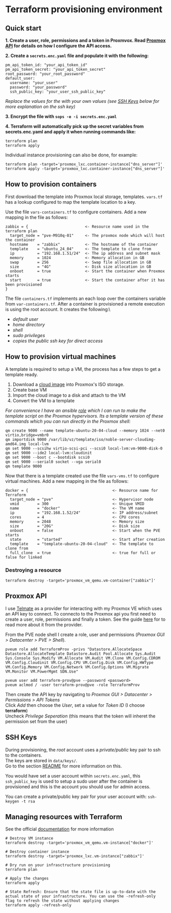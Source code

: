 # Terraform provisioning environment

## Quick start

**1. Create a user, role, permissions and a token in Proxmvox. Read [Proxmox API](#proxmox-api) for details on how I configure the API access.**

**2. Create a `secrets.enc.yaml` file and populate it with the following:**

    pm_api_token_id: "your_api_token_id"
    pm_api_token_secret: "your_api_token_secret"
    root_password: "your_root_password"
    default_user:
      username: "your_user"
      password: "your_password"
      ssh_public_key: "your_user_ssh_public_key"

  *Replace the values for the with your own values (see [SSH Keys](#ssh-keys) below for more explanation on the ssh key)*

**3. Encrypt the file with `sops -e -i secrets.enc.yaml`**

**4. Terraform will automatically pick up the secret variables from secrets.enc.yaml and apply it when running commands like:**

    terraform plan
    terraform apply

  Individual instance provisioning can also be done, for example:

    terraform plan -target='proxmox_lxc.container-instance["dns_server"]'
    terraform apply -target='proxmox_lxc.container-instance["dns_server"]'


## How to provision containers

First download the template into Proxmox local storage, templates. `vars.tf` has a lookup configured to map the template location to a key.

Use the file `vars-containers.tf` to configure containers.
Add a new mapping in the file as follows:

    zabbix = {                         <- Resource name used in the terraform plan
      target_node = "pve-M910q-01"     <- The proxmox node which will host the container
      hostname    = "zabbix"           <- The hostname of the container
      template    = "ubuntu_24_04"     <- The template to clone from 
      ip          = "192.168.1.51/24"  <- The ip address and subnet mask
      memory      = 1024               <- Memory allocation in GB
      swap        = 256                <- Swap file allocation in GB
      size        = "4G"               <- Disk size allocation in GB
      onboot      = true               <- Start the container when Proxmox starts
      start       = true               <- Start the container after it has been provisioned
    }

The file `containers.tf` implements an each loop over the containers variable from `var-containers.tf`.
After a container is provisioned a remote execution is using the root account.  It creates the following:\
 - *default user*
 - *home directory*
 - *shell*
 - *sudo privileges*
 - *copies the public ssh key for direct access*

## How to provision virtual machines

A template is required to setup a VM, the process has a few steps to get a template ready.

1. Download a [cloud image](https://cloud-images.ubuntu.com/) into Proxmox's ISO storage.
2. Create base VM
3. Import the cloud image to a disk and attach to the VM
4. Convert the VM to a template

*For convenience I have an ansible [role](../ansible/roles/proxmox-template) which I can run to make the template script on the Proxmox hypervisors.  Its a template version of these commands which you can run directly in the Proxmox shell:*

    qm create 9000 --name template-ubuntu-20-04-cloud --memory 1024 --net0 virtio,bridge=vmbr0
    qm importdisk 9000 /var/lib/vz/template/iso/noble-server-cloudimg-amd64.img local-lvm
    qm set 9000 --scsihw virtio-scsi-pci --scsi0 local-lvm:vm-9000-disk-0
    qm set 9000 --ide2 local-lvm:cloudinit
    qm set 9000 --boot c --bootdisk scsi0
    qm set 9000 --serial0 socket --vga serial0
    qm template 9000

Now that there is a template created use the file `vars-vms.tf` to configure virtual machines.
Add a new mapping in the file as follows:

    docker = {                                     <- Resource name for Terraform
      target_node = "pve"                          <- Hypervisor node
      vmid        = 300                            <- Unique VMID
      name        = "docker"                       <- The VM name
      ip          = "192.168.1.52/24"              <- IP address/subnet
      cores       = 4                              <- CPU cores
      memory      = 2048                           <- Memory size
      size        = "20G"                          <- Disk size
      onboot      = false                          <- Start when the PVE starts
      state       = "started"                      <- Start after creation
      template    = "template-ubuntu-20-04-cloud"  <- The template to clone from
      full_clone  = true                           <- true for full or false for linked

### Destroying a resource
 `terraform destroy -target='proxmox_vm_qemu.vm-container["zabbix"]'`



## Proxmox API
I use [Telmate](https://registry.terraform.io/providers/Telmate/proxmox/latest/docs) as a provider for interacting 
with my Proxmox VE which uses an API key to connect.  To connecto to the Proxmox api you first need to create a user, role, permissions and finally a token.  See the guide 
[here](https://registry.terraform.io/providers/Telmate/proxmox/latest/docs#creating-the-proxmox-user-and-role-for-terraform) for to read more about it from the provider.

From the PVE node shell I create a role, user and permissions (*Proxmox GUI > Datacenter > PVE > Shell*).  

    pveum role add TerraformProv -privs "Datastore.AllocateSpace Datastore.AllocateTemplate Datastore.Audit Pool.Allocate Sys.Audit Sys.Console Sys.Modify VM.Allocate VM.Audit VM.Clone VM.Config.CDROM VM.Config.Cloudinit VM.Config.CPU VM.Config.Disk VM.Config.HWType VM.Config.Memory VM.Config.Network VM.Config.Options VM.Migrate VM.Monitor VM.PowerMgmt SDN.Use"

    pveum user add terraform-prov@pve --password <password>
    pveum aclmod / -user terraform-prov@pve -role TerraformProv

Then create the API key by navigating to *Proxmox GUI > Datacenter > Permissions > API Tokens*\
Click *Add* then choose the *User*, set a value for *Token ID* (I choose **terraform**)\
Uncheck *Privilege Seperation* (this means that the token will inheret the permission set from the user)

## SSH Keys
During provisioning, the *root* account uses a *private/public* key pair to ssh to the containers.\
The keys are stored in `data/keys/`.\
Go to the section [README](data/keys/README.md) for more information on this.

You would have set a user account within `secrets.enc.yaml`, this `ssh_public_key` is used to setup
a sudo user after the container is provisioned and this is the account you should use for admin access.

You can create a private/public key pair for your user account with:
`ssh-keygen -t rsa`

## Managing resources with Terraform

See the official [documentation](https://developer.hashicorp.com/terraform/cli/commands) for more information
    
    # Destroy VM instance
    terraform destroy -target='proxmox_vm_qemu.vm-instance["docker"]'

    # Destroy container instance 
    terraform destroy -target='proxmox_lxc.vm-instance["zabbix"]'
  
    # Dry run on your infrasctructure provisioning
    terraform plan

    # Apply the changes
    terraform apply
    
    # State Refresh: Ensure that the state file is up-to-date with the actual state of your infrastructure. You can use the -refresh-only flag to refresh the state without applying changes
    terraform apply -refresh-only

